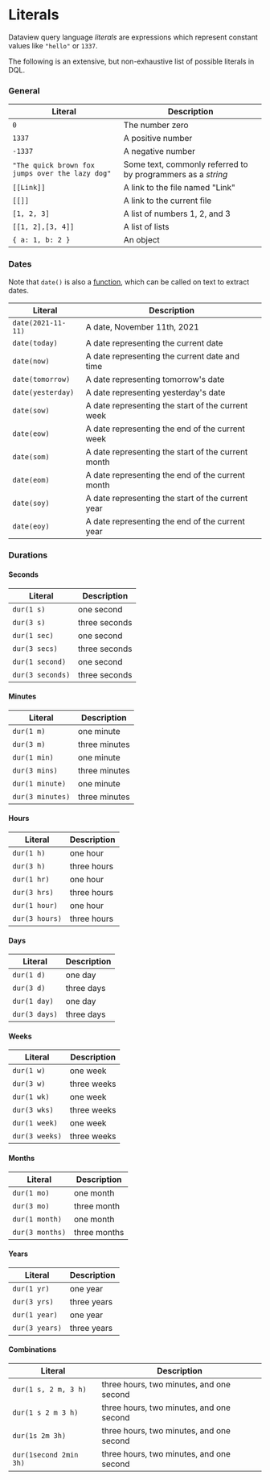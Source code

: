 # Literals

Dataview query language *literals* are expressions which represent constant values like `"hello"` or `1337`.

The following is an extensive, but non-exhaustive list of possible literals in DQL.

### General
Literal|Description
-|-
`0`|The number zero
`1337`|A positive number
`-1337`|A negative number
`"The quick brown fox jumps over the lazy dog"`|Some text, commonly referred to by programmers as a *string*
`[[Link]]`|A link to the file named "Link"
`[[]]`|A link to the current file
`[1, 2, 3]`|A list of numbers 1, 2, and 3
`[[1, 2],[3, 4]]`|A list of lists
`{ a: 1, b: 2 }`|An object|

### Dates

Note that `date()` is also a [function](../functions/#dateany), which can be called on text to extract dates.

Literal|Description
-|-
`date(2021-11-11)`|A date, November 11th, 2021
`date(today)`|A date representing the current date
`date(now)`|A date representing the current date and time
`date(tomorrow)`|A date representing tomorrow's date
`date(yesterday)`|A date representing yesterday's date
`date(sow)`|A date representing the start of the current week
`date(eow)`|A date representing the end of the current week
`date(som)`|A date representing the start of the current month
`date(eom)`|A date representing the end of the current month
`date(soy)`|A date representing the start of the current year
`date(eoy)`|A date representing the end of the current year

### Durations
#### Seconds
Literal|Description
-|-
`dur(1 s)`|one second
`dur(3 s)`|three seconds
`dur(1 sec)`|one second
`dur(3 secs)`|three seconds
`dur(1 second)`|one second
`dur(3 seconds)`|three seconds

#### Minutes
Literal|Description
-|-
`dur(1 m)`|one minute
`dur(3 m)`|three minutes
`dur(1 min)`|one minute
`dur(3 mins)`|three minutes
`dur(1 minute)`|one minute
`dur(3 minutes)`|three minutes

#### Hours
Literal|Description
-|-
`dur(1 h)`|one hour
`dur(3 h)`|three hours
`dur(1 hr)`|one hour
`dur(3 hrs)`|three hours
`dur(1 hour)`|one hour
`dur(3 hours)`|three hours

#### Days
Literal|Description
-|-
`dur(1 d)`|one day
`dur(3 d)`|three days
`dur(1 day)`|one day
`dur(3 days)`|three days

#### Weeks
Literal|Description
-|-
`dur(1 w)`|one week
`dur(3 w)`|three weeks
`dur(1 wk)`|one week
`dur(3 wks)`|three weeks
`dur(1 week)`|one week
`dur(3 weeks)`|three weeks

#### Months
Literal|Description
-|-
`dur(1 mo)`|one month
`dur(3 mo)`|three month
`dur(1 month)`|one month
`dur(3 months)`|three months

#### Years
Literal|Description
-|-
`dur(1 yr)`|one year
`dur(3 yrs)`|three years
`dur(1 year)`|one year
`dur(3 years)`|three years

#### Combinations
Literal|Description
-|-
`dur(1 s, 2 m, 3 h)`|three hours, two minutes, and one second
`dur(1 s 2 m 3 h)`|three hours, two minutes, and one second
`dur(1s 2m 3h)`|three hours, two minutes, and one second
`dur(1second 2min 3h)`|three hours, two minutes, and one second
